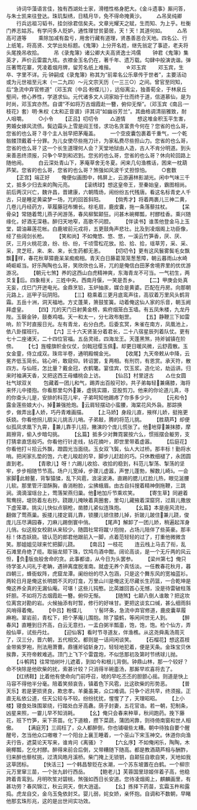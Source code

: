 <!-- { "loadSidebar": true } -->
　　诗词华藻语言佳，独有西湖处士家，滑稽性格身肥大。《金斗遗事》厮问答，与朱士凯来往登达。珠玑梨绣，日精月华，免不得命掩黄沙。
　　△吊吴纯卿
　　行兵远祖习韬书，挂剑徐君信矣夫。文章光耀天之赋，生而知、为上乎。杜衡门养志姑苏。有学问多人贬妒，通性理甘贫晏居，天！天！其道何如。
　　△吊高可道等
　　乘除加减有盈亏，用舍行藏有道理，贤愚善恶合天地。四名公、行上纸笔，将高贤、文学出处标题。《鬼簿》上分开名姓，继先翁定了事迹，老夫将头尾挽吊收拾。
　　吊《录鬼簿》诸公卿大夫高贤逸士鸿儒
　　钟君《鬼簿》集英才，声价云雷震九垓。衣襟金玉名仍在，著千年、遗万载。勾肆中般演诜谐。弹压著莺花寨，凭凌着烟月牌，留芳名纸上难揩。
　　☆邓玉宾
　　邓玉宾，生卒、字里不详。元·钟嗣成《录鬼簿》称其为“前辈名公乐章传于世者”，主要活动或为元世祖至元末（一二九四）～元文宗天历（一三三○）之间。曾官至同知，后“急流中弃官修道”（邓玉宾〔中吕·粉蝶儿〕），远俗离尘，独善荀全，于林泉丘壑间，修心养性，学道求仙。元代诸多文人词家始于仕而终于道，信道慕仙，是为时尚，邓玉宾亦然。自谓“不如将万古烟霞赴一簪，俯仰无惭”。（邓玉宾《南吕·一枝花》套）明·朱权《太和正音谱》评其词“如幽谷芳兰”。其曲格调清丽雅致，耐人咀嚼。
　　○小令
　　【正吕】叨叨令
　　△道情
　　想这堆金积玉平生害，男婚女嫁风流债。鬓边霜头上雪是阎王怪，求功名贪富贵今何在？您省的也么哥，您省的也么哥？寻个主人翁早把茅庵盖。
　　一个空皮囊包裹着千重气，一个乾骷髅顶戴着十分罪。为儿女使尽些拖刀计，为家私费尽些担山力。您省的也么哥，您省的也么哥？这一个长生道理何人会？天堂地狱由人造，古人不肯分明道。到头来善恶终须报，只争个早到和迟到。您劣的也么哥，您省的也么哥？休向轮回路上随他闹。
　　白云深处青山下，茅庵草舍无冬夏。闲来几句渔樵话，困来一枕葫芦架。您省的也么哥，您省的也么哥？煞强如风波千丈担惊怕。
　　○套数
　　【正宫】端正好
　　俺便似画图中，帏屏上，云游遍林影湖光。闲中气味三千丈，抵多少归去来的陶元亮。
　　【滚绣球】想这皇帝王，至秦始皇，霸图相尚。前后两汉兴亡，魏许昌，晋建康，六朝隋炀，闹纷纷五代残唐。看这名标青史人千古，只是睡足黄粱梦一场，兀的回首斜阳。
　　【倘秀才】将着两裹儿三神二黄，几卷儿丹经药方，草履藤冠布懒长。棕毛扇，鹿皮囊，拖一条落藜拄杖。
　　【呆骨朵】常随着莺儿燕子闲游荡，春风柳絮颠狂。问甚木碗椰瓢，村醪桂香。乘兴随缘化，好酒无深巷。醉归天地窄，高歌不问腔。
　　【伴读书】谁羡他登金马上玉堂，碧油幕莲花帐。白鹿坡前元戎将，五更鼓角声悲壮。比及到凌烟阁上功臣像，经了些阔剑长枪。
　　【笑和尚】不如俺悠、悠、悠，一溪云竹笋香，厌、厌、厌，三月火桃花浪，纷、纷、纷，千顷雪松花放。拾、拾、拾，瑶草芳，采、采、采，灵芝旺，来、来、来，长生药都无恙。
　　【叨叨令】更有这风鬟雾鬓毛女飘飘样，春花秋草獐鹿呆呆痴痴相。青天白日藤葛笼笼葱葱障，朝云暮雨山水崎崎岖岖当。好乐陶陶也么哥，笑欣欣也么哥，兀的是俺信白田茅舍境界里的优优游游况。
　　【朝元七煞】养的这西山白虎精神爽，东海青龙不可当。一气初生，两爻复后。四象相关，三姓中央。西南月偃，一笑是吾乡。
　　【二】甲庚会处真无妄，戊巳门开迸电光。金鼎烹铅，玉炉抽汞，媒合是黄婆。匹配在丹房。向那朝元路上，巡甲子玩阴阳。
　　【三】稳乘着三更月底鸾声往，高驭着万里风头鹤背霜。五岳十洲，洞天福地。方丈蓬莱，箫鼓笙簧。动着俺这仙人家的乐音，朝玉阙拜虚皇。
　　【四】兀的天门日射黄金榜，紫府烟笼白玉墙。有五凤朱楼，九龙丹陛。玉磬金钟，鼓奏鸡唱。天一和太一，分七政布魁罡。
　　【五】静鞭三下如雷响，阶下时直报日光。左有青龙，右分白虎。后委玄冥，朱雀在南方，凤凰池上，依八卦摆班行。
　　【六】三十六天贤圣分着君长，二十八宿星辰列着队仗。更有七十二座诸天，二十四位官福。五岳灵祗，四海龙王。天蓬黑煞，持斧铖镇在阶傍。
　　【七】旌幢旗帜金仪仗，剑戟冠缨玉佩。却更日暖风微，云舒霞散。玉女金童，侍立成双。珠帘半卷，通明殿幌金光。
　　【收尾】九天帝敕从中降，云冕齐低玉简长。铭心听，敢窥仰。转诏罢，复两相。有刑罚，有恩赏。承天符，散四方。与仙班，怎比量？戴金冠，衣鹤氅。宴佳宾，饮玉浆。造化论，劫运讲。归来时袖满天香，又把这西王母蟠桃会上访。
　　【仙吕】村里迓古
　　△仕女圆社气球双关
　　包藏着一团儿和气，踢弄出百般可妙。共子弟每轻兼痛膝，海将来怀儿中搂抱。你看那里勾外兼，虚挑实蹑，亚股剪刀。他来的你论道儿真，寻的你查头儿是，安排的科范儿牢，子弟呵知他踢疼了你多多少少。
　　【元和令】露金莲些娘大小，掉兼强抢炮。云肩轻摆动小蛮腰，海棠花风外袅。那踪换步，做弄出人娇，巧丹青难画描。
　　【上马娇】身段儿直，掖样儿娇，挺拖更妖娆。你看他拐儿扇尖儿挑舌儿哨。子弟敲，腾的将范儿挑。
　　【胜葫芦】却便似孤凤求凰下九霄，兼儿靠手儿招，撇演的个庞儿慌张了。他地穿兼抹膝，摩肩擦背，偷入步暗勾挑。
　　【幺篇】抵多少对舞霓裳按六么，惯摇摆会躯劳，支打猜拿直恁般巧。你看他行针走线，拈花摘叶，即世里带着虚嚣。
　　【后庭花】你看他打ㄐ拾云外飘，蹬圆光当面绕。玉女双飞鬓，仙人大过桥。那丰标！勤将水哨。把闲家扎垫的饱，六老儿睃趁的早，脚步儿赶趁的巧。只休教细褪了，永团圆直到老。
　　【青歌儿】呀！六踢儿收拾、收拾的稳到，科范儿掣荡、掣荡的坚牢，步步相随节节高。场户儿宽绰，步骤儿虚嚣，声誉儿蓬勃，解数儿崎。一会家脚此鲸鳌，背掣猿猱，乱下风雹，浪滚波涛。直踢的腮儿红脸儿热，眼见涎腰儿软。那里管汗湿酥胸，香消粉脸，尘拂蛾眉。由古自抖搜着精神倒拖鞭，三跳涧。滴滴溜瑶台上，莺落架燕归巢。他地加斤节乘欢笑。
　　【寄生草】同避着鸳鸯拐，堤防着左右抄。跷跟儿掩映着真圈套，里勾儿藏掖着深窟窍，过肩儿撒放下虚笼罩。挑尖儿快似点钢枪，凿膝儿紧似连珠炮。
　　【幺篇】本是座风流社，翻做了莺燕巢。扳搂儿搂定肩儿靠，锁腰儿锁住膝儿掉，折跛儿跛住兼儿跷，俊庞儿压尽满园春，刀麻儿踢倒寰中俏。
　　【尾声】解卸了一团儿娇，稍遍起浑身儿俏。似这般女校尉从来较少。随圆社常将蹴リ抱抛，占场儿陪伴了些英豪。那丰标！体态妖娆。错认范的郎君他跟前入一脚，点着范轻轻的过了，打重他微微含笑。那姐姐见球来忙把脚儿跷。
　　【南吕】一枝花
　　连云栈上马去了衔，乱石滩里舟绝了缆。取骊龙颏下珠，饮鸠鸟酒中酣。阔论高谈，是一个无斤两的风云怛，负版虫般舍命的贪。此事都谙，从今日为头罢参。
　　【梁州第七】俺只待学圣人问礼于老聃，遇钟离度脱淮南。就虚无养个真恬淡。一任教春花秋月，暮四朝三，蜂衙蚁阵，虎窟龙潭。阑纷纷的尽入包涵，只是这个舞东风的宽袖蓝衫。两轮日月是俺这长明朗不灭的灯龛，万里山川是俺这无尽藏长生药篮，一合乾坤是俺这养全真的无漏仙庵。可堪！这些儿钝憨。比英雄回首心无憾，没是待雷破柱落奸胆。不如将万古烟霞赴一簪。俯仰无惭。
　　【随煞】七颠八倒人谁敢？把这坎位离宫对勘的岩。火候抽添有时暂，修行的好味甘。更把这谈玄口缄，甚么细雨斜风哨得着俺。
　　【中吕】粉蝶儿
　　丫髻环条，急流中弃官修道，鹿皮囊草履麻袍。翠岩前，青松下，把个茅庵儿围抱。除了猿鹤，等闲间世无人到。
　　【醉春风】直睡到日齐高，白云无意扫，一盂白粥半瓢齑，饱，饱，饱。检个仙方，弄般仙草，试些丹灶。
　　【迎仙客】看时节寻道友，伴渔樵。从这尧舜禹汤周灭了，汉三分，晋六朝，五代相交。都则是一话间闲谈笑。
　　【石榴花】想这荔枝金带紫罗袍，刑法用萧曹。鼎镬斧钺斩身刀，轻轻地犯着，便是天条。金珠宝贝休挨靠，天符帝敕难逃。顶门上飞下个雷霆炮，不似恁那初及第时节绣球儿抛。
　　【斗鹌鹑】往常怕树叶儿遮着，到如今和根儿背倒。钟鼎山林，那一个较好？命不快除是他砍柴的扰，索甚计较？只消得半碗齑汤，那厮早欢喜将去了。
　　【红绣鞋】比着他有使命向门前呼召，唬的早吃丕丕的胆颤心摇。则道是快上马容不得他半分毫。陪着笑频哀告，镇着色下风雹，比这砍柴的形势恶。
　　【普天乐】若是更损贤良，欺忠孝。羊羹虽美，众口难调。只争个迟共早，终须报。正直无私依公道，任天公较与不较。纷纷扰扰，惺惺了了，天理昭昭。
　　【上小楼】寝食处珠围翠绕，行踏处白牙高纛。荫子封妻，五花官诰。若一朝，犯制条，凶星来照，一霎儿早不知消耗。
　　【幺】俺只会春来种草，秋间跑药。挽下藤花，班下竹笋，采下茶苗。化下道粮，攒下菜蔬，蒲团闲靠，则待倚南窗和世人相傲。
　　【满庭芳】三闾枉了，众人都醉倒，你也铺啜些ㄤ糟。朝中待独自要个醒醒号，怎当他众口嗷嗷？一个阳台上襄王睡着，一个巫山下宋玉神交。休道你向渔夫行告，遮莫论天写来，谁肯问《离骚》？
　　【六幺序】不如俺闲乐，陶陶，木碗椰瓢，乞化村醪。醉得来前合后倒，又带糟随下随高。都是教酒葫芦相与酬酢，归来醉也藜杖挑，过清风皓月溪桥。柴门掩上无锁钥，自颠狂自歌自笑，天地如我这草团标。
　　【快活三】一个韩昌黎贬在水潮，一个苏东坡置在白鹤。一个柳宗元万里窜三苗，一个张九龄行西岳。
　　【鲍老儿】芙蓉国里琼姬伴着子高，他稳跨着青鸾到。月明吹笙对碧桃，煞强如西日长安道。您待凌烟阁上，麒麟画里，有甚功劳？春风锦江，秋云洞天，倒大逍遥。
　　【幺】拣择下药苗，玄霜玉杵和露捣。虎龙自交，金乌玉兔依封爻。婴儿弱，姹女娇，亲怀抱。自调和不数朝，早睹他那玄珠形兆，这的是出世间实功效。
